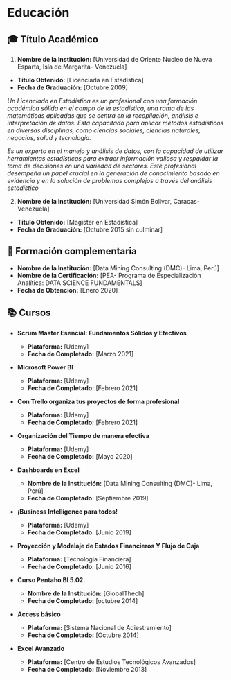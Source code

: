 # Educación


## 🎓 Título Académico
1. **Nombre de la Institución:** [Universidad de Oriente Nucleo de Nueva Esparta, Isla de Margarita- Venezuela]
 - **Título Obtenido:** [Licenciada en Estadística]
 - **Fecha de Graduación:** [Octubre 2009]

*Un Licenciado en Estadística es un profesional con una formación académica sólida
en el campo de la estadística, una rama de las matemáticas aplicadas que se centra 
en la recopilación, análisis e interpretación de datos. Está capacitado para aplicar
métodos estadísticos en diversas disciplinas, como ciencias sociales, ciencias naturales, 
negocios, salud y tecnología.*

*Es un experto en el manejo y análisis de datos, con la capacidad de utilizar herramientas 
estadísticas para extraer información valiosa y respaldar la toma de decisiones en una 
variedad de sectores. Este profesional desempeña un papel crucial en la generación 
de conocimiento basado en evidencia y en la solución de problemas complejos a través 
del análisis estadístico*


2. **Nombre de la Institución:** [Universidad Simón Bolivar, Caracas- Venezuela] 
 - **Título Obtenido:** [Magister en Estadística] 
 - **Fecha de Graduación:** [Octubre 2015 sin culminar]
   

## 📓 Formación complementaria
- **Nombre de la Institución:** [Data Mining Consulting (DMC)- Lima, Perú]
- **Nombre de la Certificación:** [PEA- Programa de Especialización Analítica: DATA SCIENCE FUNDAMENTALS]
- **Fecha de Obtención:** [Enero 2020]



## 📚 Cursos
- **Scrum Master Esencial: Fundamentos Sólidos y Efectivos**
  - **Plataforma:** [Udemy]
  - **Fecha de Completado:** [Marzo 2021]  

- **Microsoft Power BI**
  - **Plataforma:** [Udemy]
  - **Fecha de Completado:** [Febrero 2021] 

- **Con Trello organiza tus proyectos de forma profesional**
  - **Plataforma:** [Udemy]
  - **Fecha de Completado:** [Febrero 2021]  

- **Organización del Tiempo de manera efectiva**
  - **Plataforma:** [Udemy]
  - **Fecha de Completado:** [Mayo 2020] 

- **Dashboards en Excel**
  - **Nombre de la Institución:** [Data Mining Consulting (DMC)- Lima, Perú]
  - **Fecha de Completado:** [Septiembre 2019]

- **¡Business Intelligence para todos!**
  - **Plataforma:** [Udemy]
  - **Fecha de Completado:** [Junio 2019] 

- **Proyección y Modelaje de Estados Financieros Y Flujo de Caja**
  - **Plataforma:** [Tecnología Financiera]
  - **Fecha de Completado:** [Junio 2016]
  
- **Curso Pentaho BI 5.02.**
  - **Nombre de la Institución:** [GlobalThech]
  - **Fecha de Completado:** [octubre 2014]

- **Access básico**
  - **Plataforma:** [Sistema Nacional de Adiestramiento]
  - **Fecha de Completado:** [Octubre 2014]
  
- **Excel Avanzado**
  - **Plataforma:** [Centro de Estudios Tecnológicos Avanzados]
  - **Fecha de Completado:** [Noviembre 2013] 
  
